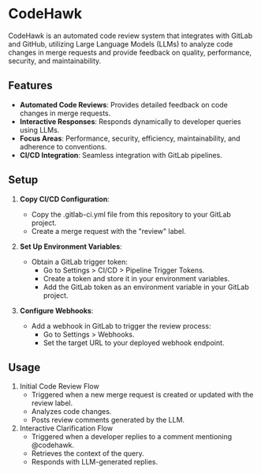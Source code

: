 # CodeHawk
CodeHawk is an automated code review system that integrates with GitLab and GitHub, utilizing Large Language Models (LLMs) to analyze code changes in merge requests and provide feedback on quality, performance, security, and maintainability.

## Features
- **Automated Code Reviews**: Provides detailed feedback on code changes in merge requests.
- **Interactive Responses**: Responds dynamically to developer queries using LLMs.
- **Focus Areas**: Performance, security, efficiency, maintainability, and adherence to conventions.
- **CI/CD Integration**: Seamless integration with GitLab pipelines.

## Setup
1. **Copy CI/CD Configuration**:
    - Copy the .gitlab-ci.yml file from this repository to your GitLab project.
    - Create a merge request with the "review" label.

2. **Set Up Environment Variables**:
    - Obtain a GitLab trigger token:
        - Go to Settings > CI/CD > Pipeline Trigger Tokens.
        - Create a token and store it in your environment variables.
        - Add the GitLab token as an environment variable in your GitLab project.

3. **Configure Webhooks**:
    - Add a webhook in GitLab to trigger the review process:
        - Go to Settings > Webhooks.
        - Set the target URL to your deployed webhook endpoint.

## Usage
1. Initial Code Review Flow
    - Triggered when a new merge request is created or updated with the review label.
    - Analyzes code changes.
    - Posts review comments generated by the LLM.
2. Interactive Clarification Flow
    - Triggered when a developer replies to a comment mentioning @codehawk.
    - Retrieves the context of the query.
    - Responds with LLM-generated replies.
